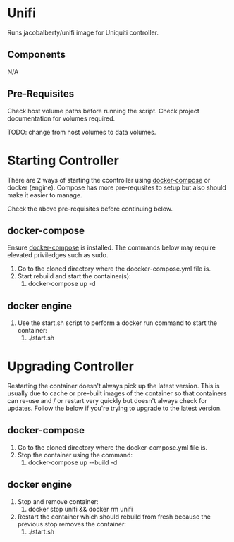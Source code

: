 # Unifi #
Runs jacobalberty/unifi image for Uniquiti controller.

## Components ##
N/A

## Pre-Requisites ##
Check host volume paths before running the script.
Check project documentation for volumes required.

TODO:
change from host volumes to data volumes.

# Starting Controller #
There are 2 ways of starting the ccontroller using [docker-compose](https://docs.docker.com/compose) or docker (engine). Compose has more pre-requsites to setup but also should make it easier to manage.

Check the above pre-requisites before continuing below.

## docker-compose ##
Ensure [docker-compose](https://docs.docker.com/compose/install/) is installed. The commands below may require elevated priviledges such as sudo.

1. Go to the cloned directory where the doccker-compose.yml file is.
2. Start rebuild and start the container(s):
   1. docker-compose up -d


## docker engine ##
1. Use the start.sh script to perform a docker run command to start the container:
   1. ./start.sh

# Upgrading Controller #
Restarting the container doesn't always pick up the latest version. This is usually due to cache or pre-built images of the container so that containers can re-use and / or restart very quickly but doesn't always check for updates. Follow the below if you're trying to upgrade to the latest version.

## docker-compose ##
1. Go to the cloned directory where the docker-compose.yml file is.
2. Stop the container using the command:
   1. docker-compose up --build -d

## docker engine ##
1. Stop and remove container:
   1. docker stop unifi && docker rm unifi
3. Restart the container which should rebuild from fresh because the previous stop removes the container:
   1. ./start.sh
